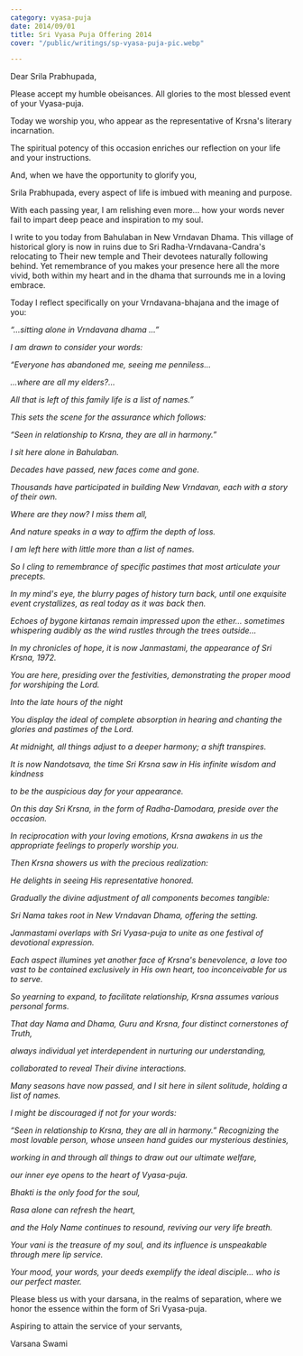 ```yaml
---
category: vyasa-puja
date: 2014/09/01
title: Sri Vyasa Puja Offering 2014
cover: "/public/writings/sp-vyasa-puja-pic.webp"

---
```

Dear Srila Prabhupada,

Please accept my humble obeisances. All glories to the most blessed event of your Vyasa-puja.

Today we worship you, who appear as the representative of Krsna's literary incarnation.

The spiritual potency of this occasion enriches our reflection on your life and your instructions.

And, when we have the opportunity to glorify you,

Srila Prabhupada, every aspect of life is imbued with meaning and purpose.

With each passing year, I am relishing even more... how your words never fail to impart deep peace and inspiration to my soul.

I write to you today from Bahulaban in New Vrndavan Dhama. This village of historical glory is now in ruins due to Sri Radha-Vrndavana-Candra's relocating to Their new temple and Their devotees naturally following behind. Yet remembrance of you makes your presence here all the more vivid, both within my heart and in the dhama that surrounds me in a loving embrace.

Today I reflect specifically on your Vrndavana-bhajana and the image of you:

_“...sitting alone in Vrndavana dhama ...”_

_I am drawn to consider your words:_

_“Everyone has abandoned me, seeing me penniless..._

_...where are all my elders?..._

_All that is left of this family life is a list of names.”_

_This sets the scene for the assurance which follows:_

_“Seen in relationship to Krsna, they are all in harmony.”_

_I sit here alone in Bahulaban._

_Decades have passed, new faces come and gone._

_Thousands have participated in building New Vrndavan, each with a story of their own._

_Where are they now? I miss them all,_

_And nature speaks in a way to affirm the depth of loss._

_I am left here with little more than a list of names._

_So I cling to remembrance of specific pastimes that most articulate your precepts._

_In my mind's eye, the blurry pages of history turn back, until one exquisite event crystallizes, as real today as it was back then._

_Echoes of bygone kirtanas remain impressed upon the ether... sometimes whispering audibly as the wind rustles through the trees outside..._

_In my chronicles of hope, it is now Janmastami, the appearance of Sri Krsna, 1972._

_You are here, presiding over the festivities, demonstrating the proper mood for worshiping the Lord._

_Into the late hours of the night_

_You display the ideal of complete absorption in hearing and chanting the glories and pastimes of the Lord._

_At midnight, all things adjust to a deeper harmony; a shift transpires._

_It is now Nandotsava, the time Sri Krsna saw in His infinite wisdom and kindness_

_to be the auspicious day for your appearance._

_On this day Sri Krsna, in the form of Radha-Damodara, preside over the occasion._

_In reciprocation with your loving emotions, Krsna awakens in us the appropriate feelings to properly worship you._

_Then Krsna showers us with the precious realization:_

_He delights in seeing His representative honored._

_Gradually the divine adjustment of all components becomes tangible:_

_Sri Nama takes root in New Vrndavan Dhama, offering the setting._

_Janmastami overlaps with Sri Vyasa-puja to unite as one festival of devotional expression._

_Each aspect illumines yet another face of Krsna's benevolence, a love too vast to be contained exclusively in His own heart, too inconceivable for us to serve._

_So yearning to expand, to facilitate relationship, Krsna assumes various personal forms._

_That day Nama and Dhama, Guru and Krsna, four distinct cornerstones of Truth,_

_always individual yet interdependent in nurturing our understanding,_

_collaborated to reveal Their divine interactions._

_Many seasons have now passed, and I sit here in silent solitude, holding a list of names._

_I might be discouraged if not for your words:_

_“Seen in relationship to Krsna, they are all in harmony.” Recognizing the most lovable person, whose unseen hand guides our mysterious destinies,_

_working in and through all things to draw out our ultimate welfare,_

_our inner eye opens to the heart of Vyasa-puja._

_Bhakti is the only food for the soul,_

_Rasa alone can refresh the heart,_

_and the Holy Name continues to resound, reviving our very life breath._

_Your vani is the treasure of my soul, and its influence is unspeakable through mere lip service._

_Your mood, your words, your deeds exemplify the ideal disciple... who is our perfect master._

Please bless us with your darsana, in the realms of separation, where we honor the essence within the form of Sri Vyasa-puja.

Aspiring to attain the service of your servants,

Varsana Swami